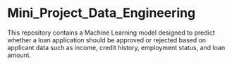# Mini_Project_Data_Engineering
This repository contains a Machine Learning model designed to predict whether a loan application should be approved or rejected based on applicant data such as income, credit history, employment status, and loan amount.
